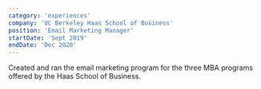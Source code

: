 ```yaml
---
category: 'experiences'
company: 'UC Berkeley Haas School of Business'
position: 'Email Marketing Manager'
startDate: 'Sept 2019'
endDate: 'Dec 2020'
---
```


Created and ran the email marketing program for the three MBA programs offered by the Haas School of Business.